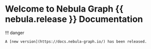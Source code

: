 # Welcome to Nebula Graph {{ nebula.release }} Documentation

!!! danger 

    A [new version](https://docs.nebula-graph.io/) has been released.


<!--

!!! note "This manual is revised on {{ now().year }}-{{ now().month }}-{{ now().day }}, with [GitHub commit](https://github.com/vesoft-inc/nebula-docs/commits/master) {{ git.short_commit }}."


Nebula Graph is a distributed, scalable, and lightning-fast graph database. It is the optimal solution in the world capable of hosting graphs with dozens of billions of vertices (nodes) and trillions of edges (relationships) with millisecond latency.

## Getting started

* [What is Nebula Graph](1.introduction/1.what-is-nebula-graph.md)
* [Quick start workflow](2.quick-start/1.quick-start-workflow.md)
* [Configuration](4.deployment-and-installation/1.resource-preparations.md)
* [FAQ](20.appendix/0.FAQ.md)
* [Ecosystem Tools](20.appendix/6.eco-tool-version.md)
  
## Other Sources

- [Nebula Graph Homepage](https://nebula-graph.io/)
- [Release note](20.appendix/releasenote.md)
- [Forum](https://discuss.nebula-graph.io/)
- [Blog](https://nebula-graph.io/posts/)
- [Video](https://www.youtube.com/channel/UC73V8q795eSEMxDX4Pvdwmw)
- [Chinese Docs](https://docs.nebula-graph.com.cn/)

## Symbols used in this manual


This manual has over 40 cautions.
This manual has over 30 dangers.
This manual has over 80 compatibilities and corresponding tips.


!!! note

    Additional information or operation-related notes.

!!! caution

    Cautions that need strict observation. If not, systematic breakdown, data loss, and security issues may happen.

!!! danger

    Operations that may cause danger. If not observed, systematic breakdown, data loss, and security issues will happen.

!!! performance

    Operations that merit attention as for performance enhancement.

!!! faq

    Common questions.

!!! compatibility

    The compatibility between nGQL and openCypher, or between the current version of nGQL and its prior ones. 

!!! enterpriseonly

    Differences between the Nebula Graph Open Source and Enterprise editions.

## Modify errors
 
This Nebula Graph manual is written in the Markdown language. Users can click the pencil sign on the upper right side of each document title and modify errors.

-->
